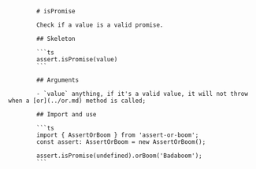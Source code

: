             # isPromise

            Check if a value is a valid promise.

            ## Skeleton

            ```ts
            assert.isPromise(value)
            ```

            ## Arguments

            - `value` anything, if it's a valid value, it will not throw when a [or](../or.md) method is called;

            ## Import and use

            ```ts
            import { AssertOrBoom } from 'assert-or-boom';
            const assert: AssertOrBoom = new AssertOrBoom();

            assert.isPromise(undefined).orBoom('Badaboom');
            ```
